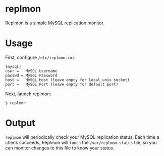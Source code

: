replmon
=======

Replmon is a simple MySQL replication monitor.

Usage
=====

First, configure `/etc/replmon.ini`:

    [mysql]
    user =   MySQL Username
    passwd = MySQL Password
    host =   MySQL Host (leave empty for local unix socket)
    port =   MySQL Port (leave empty for default port)


Next, launch replmon:

    $ replmon


Output
======

`replmon` will periodically check your MySQL replication status. Each time a check succeeds, Replmon will `touch`
the `/var/replmon.status` file, so you can monitor changes to this file to know your status.
